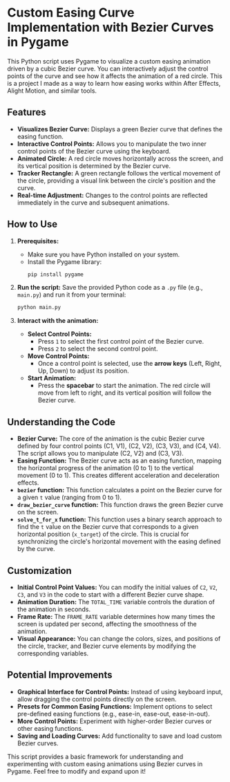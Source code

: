 # Custom Easing Curve Implementation with Bezier Curves in Pygame

This Python script uses Pygame to visualize a custom easing animation driven by a cubic Bezier curve. You can interactively adjust the control points of the curve and see how it affects the animation of a red circle.
This is a project I made as a way to learn how easing works within After Effects, Alight Motion, and similar tools.

## Features

*   **Visualizes Bezier Curve:** Displays a green Bezier curve that defines the easing function.
*   **Interactive Control Points:** Allows you to manipulate the two inner control points of the Bezier curve using the keyboard.
*   **Animated Circle:**  A red circle moves horizontally across the screen, and its vertical position is determined by the Bezier curve.
*   **Tracker Rectangle:** A green rectangle follows the vertical movement of the circle, providing a visual link between the circle's position and the curve.
*   **Real-time Adjustment:** Changes to the control points are reflected immediately in the curve and subsequent animations.

## How to Use

1. **Prerequisites:**
    *   Make sure you have Python installed on your system.
    *   Install the Pygame library:
        ```bash
        pip install pygame
        ```

2. **Run the script:**
    Save the provided Python code as a `.py` file (e.g., `main.py`) and run it from your terminal:
    ```bash
    python main.py
    ```

3. **Interact with the animation:**
    *   **Select Control Points:**
        *   Press `1` to select the first control point of the Bezier curve.
        *   Press `2` to select the second control point.
    *   **Move Control Points:**
        *   Once a control point is selected, use the **arrow keys** (Left, Right, Up, Down) to adjust its position.
    *   **Start Animation:**
        *   Press the **spacebar** to start the animation. The red circle will move from left to right, and its vertical position will follow the Bezier curve.

## Understanding the Code

*   **Bezier Curve:** The core of the animation is the cubic Bezier curve defined by four control points (C1, V1), (C2, V2), (C3, V3), and (C4, V4). The script allows you to manipulate (C2, V2) and (C3, V3).
*   **Easing Function:** The Bezier curve acts as an easing function, mapping the horizontal progress of the animation (0 to 1) to the vertical movement (0 to 1). This creates different acceleration and deceleration effects.
*   **`bezier` function:** This function calculates a point on the Bezier curve for a given `t` value (ranging from 0 to 1).
*   **`draw_bezier_curve` function:** This function draws the green Bezier curve on the screen.
*   **`solve_t_for_x` function:** This function uses a binary search approach to find the `t` value on the Bezier curve that corresponds to a given horizontal position (`x_target`) of the circle. This is crucial for synchronizing the circle's horizontal movement with the easing defined by the curve.

## Customization

*   **Initial Control Point Values:** You can modify the initial values of `C2`, `V2`, `C3`, and `V3` in the code to start with a different Bezier curve shape.
*   **Animation Duration:** The `TOTAL_TIME` variable controls the duration of the animation in seconds.
*   **Frame Rate:** The `FRAME_RATE` variable determines how many times the screen is updated per second, affecting the smoothness of the animation.
*   **Visual Appearance:** You can change the colors, sizes, and positions of the circle, tracker, and Bezier curve elements by modifying the corresponding variables.

## Potential Improvements

*   **Graphical Interface for Control Points:** Instead of using keyboard input, allow dragging the control points directly on the screen.
*   **Presets for Common Easing Functions:** Implement options to select pre-defined easing functions (e.g., ease-in, ease-out, ease-in-out).
*   **More Control Points:** Experiment with higher-order Bezier curves or other easing functions.
*   **Saving and Loading Curves:** Add functionality to save and load custom Bezier curves.

This script provides a basic framework for understanding and experimenting with custom easing animations using Bezier curves in Pygame. Feel free to modify and expand upon it!
